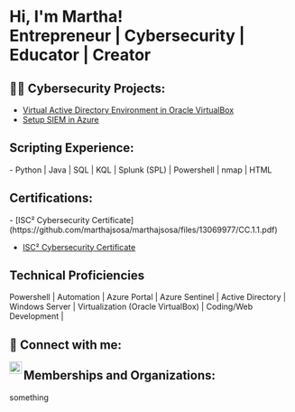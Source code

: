 <h1>Hi, I'm Martha! <br/>Entrepreneur | Cybersecurity | Educator | Creator</h1>

<h2>👨‍💻 Cybersecurity Projects:</h2>

- [Virtual Active Directory Environment in Oracle VirtualBox](https://github.com/urmomtookurscreentime/ActiveDirectoryLab)
- [Setup SIEM in Azure](https://github.com/urmomtookurscreentime/SetupSIEMinAzure)

<h2>Scripting Experience:</h2>
- Python | Java | SQL | KQL | Splunk (SPL) | Powershell | nmap | HTML

<h2>Certifications:</h2>
- [ISC² Cybersecurity Certificate](https://github.com/marthajsosa/marthajsosa/files/13069977/CC.1.1.pdf)

- [ISC² Cybersecurity Certificate](https://github.com/urmomtookurscreentime/SetupSIEMinAzure)

<h2>Technical Proficiencies</h2>
Powershell | Automation | Azure Portal | Azure Sentinel | Active Directory | Windows Server | Virtualization (Oracle VirtualBox) | Coding/Web Development | 


<h2> 🤳 Connect with me:</h2>

[<img align="left" alt="JoshMadakor | LinkedIn" width="22px" src="https://cdn.jsdelivr.net/npm/simple-icons@v3/icons/linkedin.svg" />][linkedin]
</b>
</b>

<h2> Memberships and Organizations:</h2>

something



[linkedin]: https://www.linkedin.com/in/martha-vasquez-sosa-b0b28510b/

<!--
**joshmadakor1/joshmadakor1** is a ✨ _special_ ✨ repository because its `README.md` (this file) appears on your GitHub profile.

Here are some ideas to get you started:

- 🔭 I’m currently working on ...
- 🌱 I’m currently learning ...
- 👯 I’m looking to collaborate on ...
- 🤔 I’m looking for help with ...
- 💬 Ask me about ...
- 📫 How to reach me: ...
- 😄 Pronouns: ...
- ⚡ Fun fact: ...
-->
